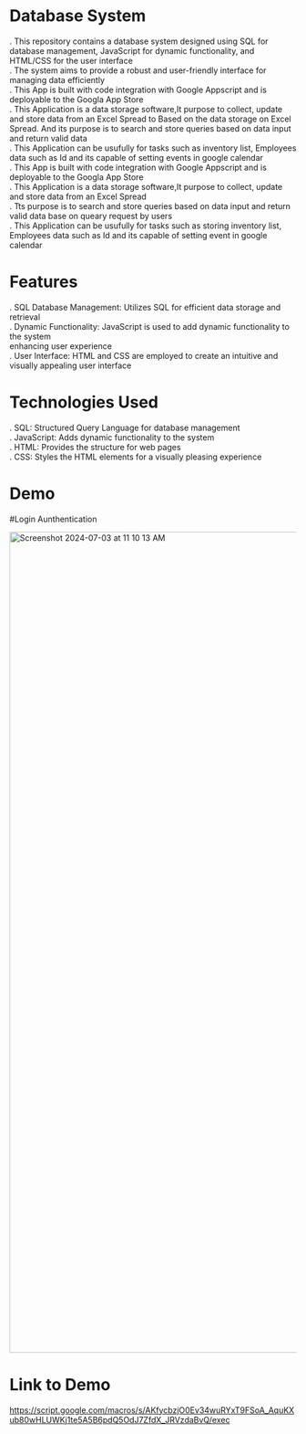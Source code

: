 # Database System
. This repository contains a database system designed using SQL for database management, JavaScript for dynamic functionality, and 
  HTML/CSS for the user interface <br>
. The system aims to provide a robust and user-friendly interface for managing data efficiently <br>
. This App is built with code integration with Google Appscript and is deployable to the Googla App Store <br>
. This Application is a data storage software,It purpose to collect, update and store data from an Excel Spread to Based on the data 
  storage on Excel Spread. And its purpose is to search and store queries based on data input and return valid data <br>
. This Application can be usufully for tasks such as inventory list, Employees data such as Id and its capable of setting events in 
  google calendar <br>
. This App is built with code integration with Google Appscript and is deployable to the Googla App Store <br>
. This Application is a data storage software,It purpose to collect, update and store data from an Excel Spread <br>
. Tts purpose is to search and store queries based on data input and return valid data base on queary request by users <br>
. This Application can be usufully for tasks such as storing inventory list, Employees data such as Id and its capable of setting event 
  in google calendar


# Features
. SQL Database Management: Utilizes SQL for efficient data storage and retrieval <br>
. Dynamic Functionality: JavaScript is used to add dynamic functionality to the system <br> 
  enhancing user experience <br>
. User Interface: HTML and CSS are employed to create an intuitive and visually appealing user interface

# Technologies Used
. SQL: Structured Query Language for database management <br>
. JavaScript: Adds dynamic functionality to the system <br>
. HTML: Provides the structure for web pages <br>
. CSS: Styles the HTML elements for a visually pleasing experience

# Demo

#Login Aunthentication

<img width="1438" alt="Screenshot 2024-07-03 at 11 10 13 AM" src="https://github.com/aakorGithub/GappDb-Google-Apps-Script-Software-Application/assets/115869746/959cc9ee-7549-437e-892a-d148948bb197">








# Link to Demo 
https://script.google.com/macros/s/AKfycbzjO0Ev34wuRYxT9FSoA_AquKXub80wHLUWKj1te5A5B6pdQ5OdJ7ZfdX_JRVzdaBvQ/exec
